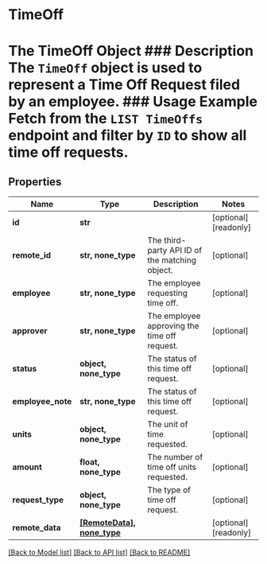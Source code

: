 # TimeOff

# The TimeOff Object ### Description The `TimeOff` object is used to represent a Time Off Request filed by an employee.  ### Usage Example Fetch from the `LIST TimeOffs` endpoint and filter by `ID` to show all time off requests.
## Properties
Name | Type | Description | Notes
------------ | ------------- | ------------- | -------------
**id** | **str** |  | [optional] [readonly] 
**remote_id** | **str, none_type** | The third-party API ID of the matching object. | [optional] 
**employee** | **str, none_type** | The employee requesting time off. | [optional] 
**approver** | **str, none_type** | The employee approving the time off request. | [optional] 
**status** | **object, none_type** | The status of this time off request. | [optional] 
**employee_note** | **str, none_type** | The status of this time off request. | [optional] 
**units** | **object, none_type** | The unit of time requested. | [optional] 
**amount** | **float, none_type** | The number of time off units requested. | [optional] 
**request_type** | **object, none_type** | The type of time off request. | [optional] 
**remote_data** | [**[RemoteData], none_type**](RemoteData.md) |  | [optional] [readonly] 

[[Back to Model list]](../README.md#documentation-for-models) [[Back to API list]](../README.md#documentation-for-api-endpoints) [[Back to README]](../README.md)


